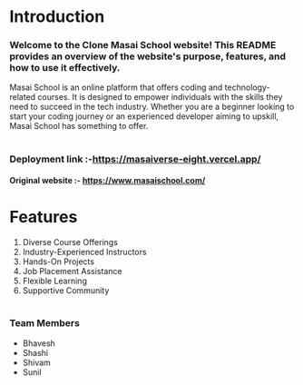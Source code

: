 # Introduction
### Welcome to the  Clone Masai School website! This README provides an overview of the website's purpose, features, and how to use it effectively.

Masai School is an online platform that offers coding and technology-related courses. It is designed to empower individuals with the skills they need to succeed in the tech industry. Whether you are a beginner looking to start your coding journey or an experienced developer aiming to upskill, Masai School has something to offer.
#
### Deployment link :-https://masaiverse-eight.vercel.app/
#### Original website :- https://www.masaischool.com/
#


# Features
1. Diverse Course Offerings
2. Industry-Experienced Instructors
3. Hands-On Projects
4. Job Placement Assistance
5. Flexible Learning
6. Supportive Community
#


### Team Members
* Bhavesh
* Shashi
* Shivam
* Sunil


